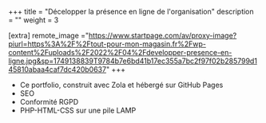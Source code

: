 +++
title = "Décelopper la présence en ligne de l'organisation"
description = ""
weight = 3

[extra]
remote_image ="https://www.startpage.com/av/proxy-image?piurl=https%3A%2F%2Ftout-pour-mon-magasin.fr%2Fwp-content%2Fuploads%2F2022%2F04%2Fdevelopper-presence-en-ligne.jpg&sp=1749138839T9784b7e6bd41b17ec355a7bc2f97f02b285799d145810abaa4caf7dc420b0637"
+++
- Ce portfolio, construit avec Zola et hébergé sur GitHub Pages
- SEO
- Conformité RGPD
- PHP-HTML-CSS sur une pile LAMP
